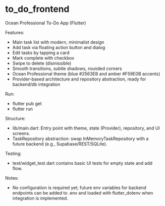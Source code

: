 # to_do_frontend

Ocean Professional To-Do App (Flutter)

Features:
- Main task list with modern, minimalist design
- Add task via floating action button and dialog
- Edit tasks by tapping a card
- Mark complete with checkbox
- Swipe to delete (dismissible)
- Smooth transitions, subtle shadows, rounded corners
- Ocean Professional theme (blue #2563EB and amber #F59E0B accents)
- Provider-based architecture and repository abstraction, ready for backend/db integration

Run:
- flutter pub get
- flutter run

Structure:
- lib/main.dart: Entry point with theme, state (Provider), repository, and UI screens.
- TaskRepository abstraction: swap InMemoryTaskRepository with a future backend (e.g., Supabase/REST/SQLite).

Testing:
- test/widget_test.dart contains basic UI tests for empty state and add flow.

Notes:
- No configuration is required yet; future env variables for backend endpoints can be added to .env and loaded with flutter_dotenv when integration is implemented.
